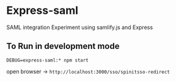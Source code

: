 # Express-saml

SAML integration Experiment using samlify.js and Express


## To Run in development mode

`DEBUG=express-saml:* npm start`

open browser -> `http://localhost:3000/sso/spinitsso-redirect`